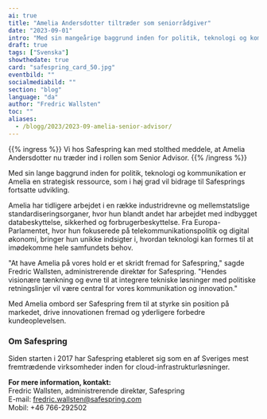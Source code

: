 ```yaml
---
ai: true
title: "Amelia Andersdotter tiltræder som seniorrådgiver"
date: "2023-09-01"
intro: "Med sin mangeårige baggrund inden for politik, teknologi og kommunikation er Amelia en strategisk ressource, der i høj grad vil bidrage til Safesprings fortsatte udvikling."
draft: true
tags: ["Svenska"]
showthedate: true
card: "safespring_card_50.jpg"
eventbild: ""
socialmediabild: ""
section: "blog"
language: "da"
author: "Fredric Wallsten"
toc: ""
aliases:
  - /blogg/2023/2023-09-amelia-senior-advisor/
---
```


{{% ingress %}}
Vi hos Safespring kan med stolthed meddele, at Amelia Andersdotter nu træder ind i rollen som Senior Advisor.
{{% /ingress %}}

Med sin lange baggrund inden for politik, teknologi og kommunikation er Amelia en strategisk ressource, som i høj grad vil bidrage til Safesprings fortsatte udvikling.

Amelia har tidligere arbejdet i en række industridrevne og mellemstatslige standardiseringsorganer, hvor hun blandt andet har arbejdet med indbygget databeskyttelse, sikkerhed og forbrugerbeskyttelse. Fra Europa-Parlamentet, hvor hun fokuserede på telekommunikationspolitik og digital økonomi, bringer hun unikke indsigter i, hvordan teknologi kan formes til at imødekomme hele samfundets behov.

"At have Amelia på vores hold er et skridt fremad for Safespring," sagde Fredric Wallsten, administrerende direktør for Safespring. "Hendes visionære tænkning og evne til at integrere tekniske løsninger med politiske retningslinjer vil være central for vores kommunikation og innovation."

Med Amelia ombord ser Safespring frem til at styrke sin position på markedet, drive innovationen fremad og yderligere forbedre kundeoplevelsen.

### Om Safespring

Siden starten i 2017 har Safespring etableret sig som en af Sveriges mest fremtrædende virksomheder inden for cloud-infrastrukturløsninger.

**For mere information, kontakt:**  
Fredric Wallsten, administrerende direktør, Safespring  
E-mail: fredric.wallsten@safespring.com  
Mobil: +46 766-292502
